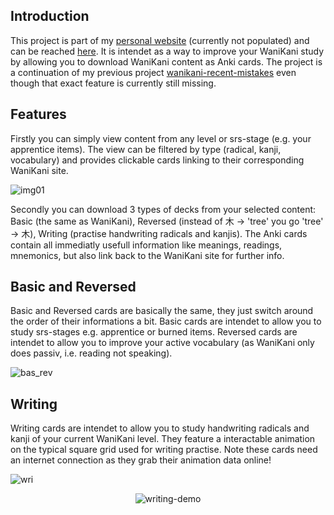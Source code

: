 ## Introduction
This project is part of my [personal website](http://philsfun.com) (currently not populated) and can be reached [here](http://philsfun.com/wanikani). It is intendet as a way to improve your WaniKani study by allowing you to download WaniKani content as Anki cards. The project is a continuation of my previous project [wanikani-recent-mistakes](https://github.com/math-man-123/wanikani-recent-mistakes) even though that exact feature is currently still missing.

## Features
Firstly you can simply view content from any level or srs-stage (e.g. your apprentice items). The view can be filtered by type (radical, kanji, vocabulary) and provides clickable cards linking to their corresponding WaniKani site.

![img01](https://github.com/user-attachments/assets/69c8bef7-3884-4a78-9ccf-b78f895e75c8)

Secondly you can download 3 types of decks from your selected content: Basic (the same as WaniKani), Reversed (instead of 木 -> 'tree' you go 'tree' -> 木), Writing (practise handwriting radicals and kanjis). The Anki cards contain all immediatly usefull information like meanings, readings, mnemonics, but also link back to the WaniKani site for further info.

## Basic and Reversed
Basic and Reversed cards are basically the same, they just switch around the order of their informations a bit. Basic cards are intendet to allow you to study srs-stages e.g. apprentice or burned items. Reversed cards are intendet to allow you to improve your active vocabulary (as WaniKani only does passiv, i.e. reading not speaking).

![bas_rev](https://github.com/user-attachments/assets/70487057-ab5c-4320-ae31-9444890491cd)

## Writing
Writing cards are intendet to allow you to study handwriting radicals and kanji of your current WaniKani level. They feature a interactable animation on the typical square grid used for writing practise. Note these cards need an internet connection as they grab their animation data online!

![wri](https://github.com/user-attachments/assets/df4efb35-04a9-4d64-8ee2-fed5581e14e5)

<p align="center">
  <img src="https://github.com/user-attachments/assets/df4efb35-04a9-4d64-8ee2-fed5581e14e5" alt="writing-demo" />
</p>
